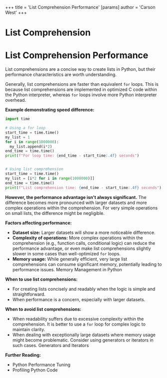 +++
 title = 'List Comprehension Performance'
[params]
	author = 'Carson West'
+++
# List Comprehension
# List Comprehension Performance 
List comprehensions are a concise way to create lists in Python, but their performance characteristics are worth understanding.

Generally, list comprehensions are faster than equivalent `for` loops. This is because list comprehensions are implemented in optimized C code within the Python interpreter, whereas `for` loops involve more Python interpreter overhead.

**Example demonstrating speed difference:**

```python
import time

# Using a for loop
start_time = time.time()
my_list = 1
for i in range(1000000):
  my_list.append(i*2)
end_time = time.time()
print(f"For loop time: {end_time - start_time:.4f} seconds")


# Using list comprehension
start_time = time.time()
my_list = [i*2 for i in range(1000000)]]
end_time = time.time()
print(f"List comprehension time: {end_time - start_time:.4f} seconds")
```

**However, the performance advantage isn't always significant.**  The difference becomes more pronounced with larger datasets and more complex operations within the comprehension.  For very simple operations on small lists, the difference might be negligible.


**Factors affecting performance:**

* **Dataset size:** Larger datasets will show a more noticeable difference.
* **Complexity of operations:** More complex operations within the comprehension (e.g., function calls, conditional logic) can reduce the performance advantage, or even make list comprehensions slightly slower in some cases than well-optimized `for` loops.
* **Memory usage:** While generally efficient, very large list comprehensions can consume significant memory, potentially leading to performance issues.  Memory Management in Python

**When to use list comprehensions:**

* For creating lists concisely and readably when the logic is simple and straightforward.
* When performance is a concern, especially with larger datasets.

**When to avoid list comprehensions:**

* When readability suffers due to excessive complexity within the comprehension.  It is better to use a `for` loop for complex logic to maintain clarity.
* When dealing with exceptionally large datasets where memory usage might become problematic.  Consider using generators or iterators in such cases.  Generators and Iterators



**Further Reading:**

* Python Performance Tuning
* Profiling Python Code

